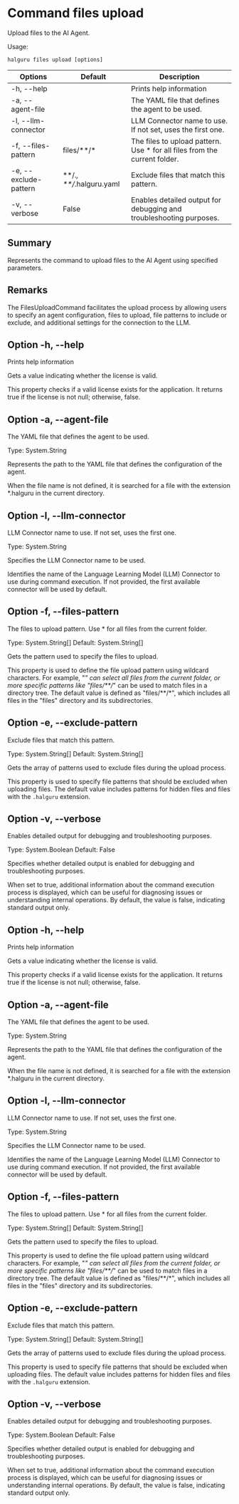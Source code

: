 # Command files upload

Upload files to the AI Agent.

Usage:
~~~
halguru files upload [options]
~~~

| Options               | Default                  | Description                                                               |
|-----------------------|--------------------------|---------------------------------------------------------------------------|
| -h, --help            |                          | Prints help information                                                   |
| -a, --agent-file      |                          | The YAML file that defines the agent to be used.                          |
| -l, --llm-connector   |                          | LLM Connector name to use. If not set, uses the first one.                |
| -f, --files-pattern   | files/**/*               | The files to upload pattern. Use * for all files from the current folder. |
| -e, --exclude-pattern | **/.*, **/*.halguru.yaml | Exclude files that match this pattern.                                    |
| -v, --verbose         | False                    | Enables detailed output for debugging and troubleshooting purposes.       |

## Summary

Represents the command to upload files to the AI Agent using specified parameters.

## Remarks

The FilesUploadCommand facilitates the upload process by allowing users to specify an agent configuration, files to upload, file patterns to include or exclude, and additional settings for the connection to the LLM.

## Option -h, --help

Prints help information


Gets a value indicating whether the license is valid.

This property checks if a valid license exists for the application. It returns true if the license is not null; otherwise, false.

## Option -a, --agent-file

The YAML file that defines the agent to be used.

Type: System.String

Represents the path to the YAML file that defines the configuration of the agent.

When the file name is not defined, it is searched for a file with the extension *.halguru in the current directory.

## Option -l, --llm-connector

LLM Connector name to use. If not set, uses the first one.

Type: System.String

Specifies the LLM Connector name to be used.

Identifies the name of the Language Learning Model (LLM) Connector to use during command execution. If not provided, the first available connector will be used by default.

## Option -f, --files-pattern

The files to upload pattern. Use * for all files from the current folder.

Type: System.String[]
Default: System.String[]

Gets the pattern used to specify the files to upload.

This property is used to define the file upload pattern using wildcard characters. For example, "*" can select all files from the current folder, or more specific patterns like "files/**/*" can be used to match files in a directory tree. The default value is defined as "files/**/*", which includes all files in the "files" directory and its subdirectories.

## Option -e, --exclude-pattern

Exclude files that match this pattern.

Type: System.String[]
Default: System.String[]

Gets the array of patterns used to exclude files during the upload process.

This property is used to specify file patterns that should be excluded when uploading files. The default value includes patterns for hidden files and files with the `.halguru` extension.

## Option -v, --verbose

Enables detailed output for debugging and troubleshooting purposes.

Type: System.Boolean
Default: False

Specifies whether detailed output is enabled for debugging and troubleshooting purposes.

When set to true, additional information about the command execution process is displayed, which can be useful for diagnosing issues or understanding internal operations. By default, the value is false, indicating standard output only.

## Option -h, --help

Prints help information


Gets a value indicating whether the license is valid.

This property checks if a valid license exists for the application. It returns true if the license is not null; otherwise, false.

## Option -a, --agent-file

The YAML file that defines the agent to be used.

Type: System.String

Represents the path to the YAML file that defines the configuration of the agent.

When the file name is not defined, it is searched for a file with the extension *.halguru in the current directory.

## Option -l, --llm-connector

LLM Connector name to use. If not set, uses the first one.

Type: System.String

Specifies the LLM Connector name to be used.

Identifies the name of the Language Learning Model (LLM) Connector to use during command execution. If not provided, the first available connector will be used by default.

## Option -f, --files-pattern

The files to upload pattern. Use * for all files from the current folder.

Type: System.String[]
Default: System.String[]

Gets the pattern used to specify the files to upload.

This property is used to define the file upload pattern using wildcard characters. For example, "*" can select all files from the current folder, or more specific patterns like "files/**/*" can be used to match files in a directory tree. The default value is defined as "files/**/*", which includes all files in the "files" directory and its subdirectories.

## Option -e, --exclude-pattern

Exclude files that match this pattern.

Type: System.String[]
Default: System.String[]

Gets the array of patterns used to exclude files during the upload process.

This property is used to specify file patterns that should be excluded when uploading files. The default value includes patterns for hidden files and files with the `.halguru` extension.

## Option -v, --verbose

Enables detailed output for debugging and troubleshooting purposes.

Type: System.Boolean
Default: False

Specifies whether detailed output is enabled for debugging and troubleshooting purposes.

When set to true, additional information about the command execution process is displayed, which can be useful for diagnosing issues or understanding internal operations. By default, the value is false, indicating standard output only.